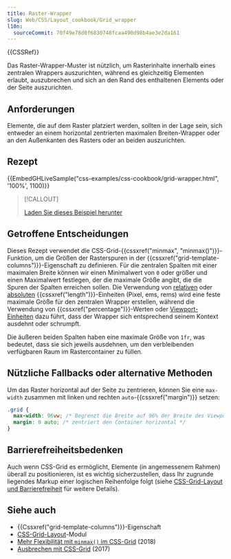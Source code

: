 ```yaml
---
title: Raster-Wrapper
slug: Web/CSS/Layout_cookbook/Grid_wrapper
l10n:
  sourceCommit: 70f49e78d0f6830748fcaa490d98b4ae3e2da161
---
```


{{CSSRef}}

Das Raster-Wrapper-Muster ist nützlich, um Rasterinhalte innerhalb eines zentralen Wrappers auszurichten, während es gleichzeitig Elementen erlaubt, auszubrechen und sich an den Rand des enthaltenen Elements oder der Seite auszurichten.

## Anforderungen

Elemente, die auf dem Raster platziert werden, sollten in der Lage sein, sich entweder an einem horizontal zentrierten maximalen Breiten-Wrapper oder an den Außenkanten des Rasters oder an beiden auszurichten.

## Rezept

{{EmbedGHLiveSample("css-examples/css-cookbook/grid-wrapper.html", '100%', 1100)}}

> [!CALLOUT]
>
> [Laden Sie dieses Beispiel herunter](https://github.com/mdn/css-examples/blob/main/css-cookbook/grid-wrapper--download.html)

## Getroffene Entscheidungen

Dieses Rezept verwendet die CSS-Grid-{{cssxref("minmax", "minmax()")}}-Funktion, um die Größen der Rasterspuren in der {{cssxref("grid-template-columns")}}-Eigenschaft zu definieren. Für die zentralen Spalten mit einer maximalen Breite können wir einen Minimalwert von `0` oder größer und einen Maximalwert festlegen, der die maximale Größe angibt, die die Spuren der Spalten erreichen sollen. Die Verwendung von [relativen](/de/docs/Web/CSS/length#relative_length_units_based_on_font) oder [absoluten](/de/docs/Web/CSS/length#absolute_length_units) {{cssxref("length")}}-Einheiten (Pixel, ems, rems) wird eine feste maximale Größe für den zentralen Wrapper erstellen, während die Verwendung von {{cssxref("percentage")}}-Werten oder [Viewport-Einheiten](/de/docs/Web/CSS/length#relative_length_units_based_on_viewport) dazu führt, dass der Wrapper sich entsprechend seinem Kontext ausdehnt oder schrumpft.

Die äußeren beiden Spalten haben eine maximale Größe von `1fr`, was bedeutet, dass sie sich jeweils ausdehnen, um den verbleibenden verfügbaren Raum im Rastercontainer zu füllen.

## Nützliche Fallbacks oder alternative Methoden

Um das Raster horizontal auf der Seite zu zentrieren, können Sie eine `max-width` zusammen mit linken und rechten `auto`-{{cssxref("margin")}} setzen:

```css
.grid {
  max-width: 96vw; /* Begrenzt die Breite auf 96% der Breite des Viewports */
  margin: 0 auto; /* zentriert den Container horizontal */
}
```

## Barrierefreiheitsbedenken

Auch wenn CSS-Grid es ermöglicht, Elemente (in angemessenem Rahmen) überall zu positionieren, ist es wichtig sicherzustellen, dass Ihr zugrunde liegendes Markup einer logischen Reihenfolge folgt (siehe [CSS-Grid-Layout und Barrierefreiheit](/de/docs/Web/CSS/CSS_grid_layout/Grid_layout_and_accessibility) für weitere Details).

## Siehe auch

- {{Cssxref("grid-template-columns")}}-Eigenschaft
- [CSS-Grid-Layout](/de/docs/Web/CSS/CSS_grid_layout)-Modul
- [Mehr Flexibilität mit `minmax()` im CSS-Grid](https://css-irl.info/more-flexibility-with-minmax/) (2018)
- [Ausbrechen mit CSS-Grid](https://rachelandrew.co.uk/archives/2017/06/01/breaking-out-with-css-grid-explained/) (2017)
